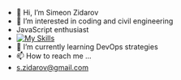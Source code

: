 - 👋 Hi, I’m Simeon Zidarov
- 👀 I’m interested in coding and civil engineering
-  JavaScript enthusiast
-  [![My Skills](https://skillicons.dev/icons?i=js,html,css)](https://skillicons.dev)
- 🌱 I’m currently learning DevOps strategies
- 📫 How to reach me ...
- s.zidarov@gmail.com

<!---
sZidarov/sZidarov is a ✨ special ✨ repository because its `README.md` (this file) appears on your GitHub profile.
You can click the Preview link to take a look at your changes.
--->
